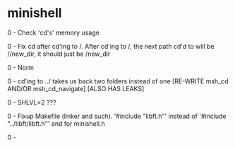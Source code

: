 # minishell

0	-	Check 'cd's' memory usage

0	-	Fix cd after cd'ing to /. After cd'ing to /, the next path cd'd
		to will be //new_dir, it should just be /new_dir

0	-	Norm

0	-	cd'ing to ../ takes us back two folders instead of one
		[RE-WRITE msh_cd AND/OR msh_cd_navigate]
		[ALSO HAS LEAKS]

0	-	SHLVL=2 ???

0	-	Fixup Makefile (linker and such). '#include "libft.h"' instead of
		'#include "../libft/libft.h"' and for minishell.h

0	-
